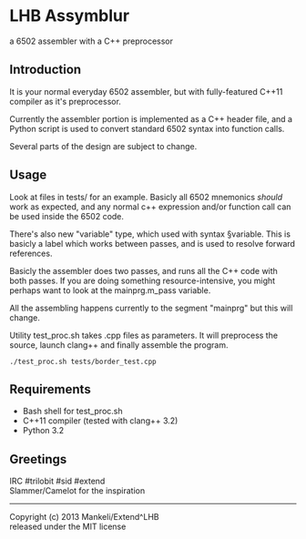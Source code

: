LHB Assymblur
=============
a 6502 assembler with a C++ preprocessor

Introduction
------------

It is your normal everyday 6502 assembler, but with fully-featured C++11
compiler as it's preprocessor.

Currently the assembler portion is implemented as a C++ header file,
and a Python script is used to convert standard 6502 syntax into function calls.

Several parts of the design are subject to change.


Usage
-----
Look at files in tests/ for an example.
Basicly all 6502 mnemonics _should_ work as expected,
and any normal c++ expression and/or function call can be used
inside the 6502 code.

There's also new "variable" type, which used with syntax §variable.
This is basicly a label which works between passes, and is used to
resolve forward references.

Basicly the assembler does two passes, and runs all the C++ code
with both passes. If you are doing something resource-intensive,
you might perhaps want to look at the mainprg.m_pass variable.

All the assembling happens currently to the segment "mainprg" but
this will change.

Utility test_proc.sh takes .cpp files as parameters. It will
preprocess the source, launch clang++ and finally assemble the program.

	./test_proc.sh tests/border_test.cpp

Requirements
------------

 - Bash shell for test_proc.sh
 - C++11 compiler (tested with clang++ 3.2)
 - Python 3.2

Greetings
------------
IRC #trilobit #sid #extend     
Slammer/Camelot for the inspiration

-----

Copyright (c) 2013 Mankeli/Extend^LHB    
released under the MIT license

